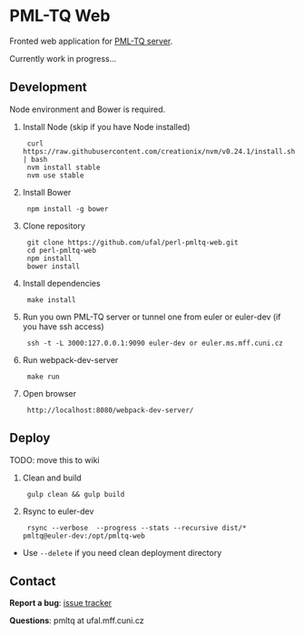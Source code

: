 # PML-TQ Web

Fronted web application for [PML-TQ server](https://github.com/ufal/perl-pmltq-server).

Currently work in progress...

## Development

Node environment and Bower is required.

1. Install Node (skip if you have Node installed)

        curl https://raw.githubusercontent.com/creationix/nvm/v0.24.1/install.sh | bash
        nvm install stable
        nvm use stable

2. Install Bower

        npm install -g bower

3. Clone repository

        git clone https://github.com/ufal/perl-pmltq-web.git
        cd perl-pmltq-web
        npm install
        bower install

4. Install dependencies

        make install

5. Run you own PML-TQ server or tunnel one from euler or euler-dev (if you have ssh access)

        ssh -t -L 3000:127.0.0.1:9090 euler-dev or euler.ms.mff.cuni.cz

6. Run webpack-dev-server

        make run

7. Open browser

        http://localhost:8080/webpack-dev-server/

## Deploy

TODO: move this to wiki

1. Clean and build

        gulp clean && gulp build

2. Rsync to euler-dev

        rsync --verbose  --progress --stats --recursive dist/* pmltq@euler-dev:/opt/pmltq-web

  - Use `--delete` if you need clean deployment directory


## Contact

**Report a bug**: [issue tracker](https://github.com/ufal/perl-pmltq-web/issues)

**Questions**: pmltq at ufal.mff.cuni.cz